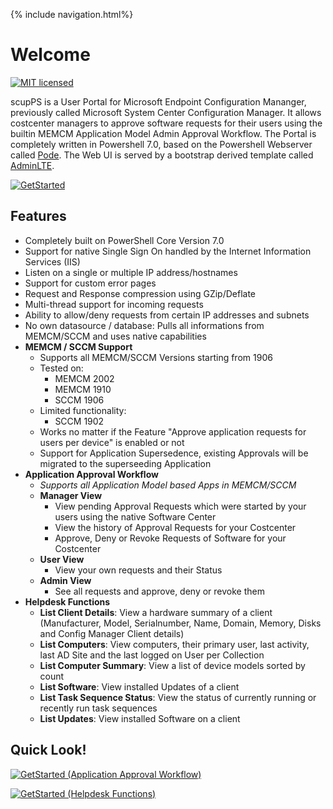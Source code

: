 {% include navigation.html%}

# Welcome

[![MIT licensed](https://img.shields.io/badge/license-mit-blue.svg)](https://raw.githubusercontent.com/RobinBeismann/scupPS/master/LICENSE)


scupPS is a User Portal for Microsoft Endpoint Configuration Mananger, previously called Microsoft System Center Configuration Manager.
It allows costcenter managers to approve software requests for their users using the builtin MEMCM Application Model Admin Approval Workflow.
The Portal is completely written in Powershell 7.0, based on the Powershell Webserver called [Pode](https://github.com/Badgerati/Pode).
The Web UI is served by a bootstrap derived template called [AdminLTE](https://github.com/ColorlibHQ/AdminLTE).

[![GetStarted](https://img.shields.io/badge/-Get%20Started!-green.svg?longCache=true&style=for-the-badge)](./Getting-Started/Installation)

## Features

* Completely built on PowerShell Core Version 7.0
* Support for native Single Sign On handled by the Internet Information Services (IIS) 
* Listen on a single or multiple IP address/hostnames
* Support for custom error pages
* Request and Response compression using GZip/Deflate
* Multi-thread support for incoming requests
* Ability to allow/deny requests from certain IP addresses and subnets
* No own datasource / database: Pulls all informations from MEMCM/SCCM and uses native capabilities
* **MEMCM / SCCM Support**
  * Supports all MEMCM/SCCM Versions starting from 1906
  * Tested on:
    * MEMCM 2002
    * MEMCM 1910
    * SCCM 1906
  * Limited functionality:
    * SCCM 1902
  * Works no matter if the Feature "Approve application requests for users per device" is enabled or not
  * Support for Application Supersedence, existing Approvals will be migrated to the superseeding Application
* **Application Approval Workflow**
  * *Supports all Application Model based Apps in MEMCM/SCCM*
  * **Manager View**
    * View pending Approval Requests which were started by your users using the native Software Center
    * View the history of Approval Requests for your Costcenter
    * Approve, Deny or Revoke Requests of Software for your Costcenter
  * **User View**
    * View your own requests and their Status
  * **Admin View**
    * See all requests and approve, deny or revoke them
* **Helpdesk Functions**
  * **List Client Details**: View a hardware summary of a client (Manufacturer, Model, Serialnumber, Name, Domain, Memory, Disks and Config Manager Client details)
  * **List Computers**: View computers, their primary user, last activity, last AD Site and the last logged on User per Collection
  * **List Computer Summary**: View a list of device models sorted by count
  * **List Software**: View installed Updates of a client
  * **List Task Sequence Status**: View the status of currently running or recently run task sequences
  * **List Updates**: View installed Software on a client


## Quick Look!

[![GetStarted (Application Approval Workflow)](https://img.shields.io/badge/-Get%20Started%20(Approval%20Workflow)!-green.svg?longCache=true&style=for-the-badge)](./Look-and-Feel/Approval-Workflow)

[![GetStarted (Helpdesk Functions)](https://img.shields.io/badge/-Get%20Started%20(Helpdesk%20Functions)!-blue.svg?longCache=true&style=for-the-badge)](./Look-and-Feel/Helpdesk)
